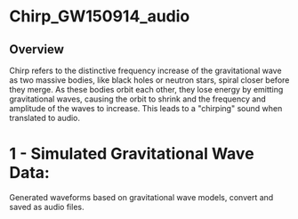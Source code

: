 # Chirp_GW150914_audio

## Overview
Chirp refers to the distinctive frequency increase of the gravitational wave as two massive bodies, like black holes or neutron stars, spiral closer before they merge. As these bodies orbit each other, they lose energy by emitting gravitational waves, causing the orbit to shrink and the frequency and amplitude of the waves to increase. This leads to a "chirping" sound when translated to audio.

# 1 - Simulated Gravitational Wave Data:
Generated waveforms based on gravitational wave models, convert and saved as audio files.
